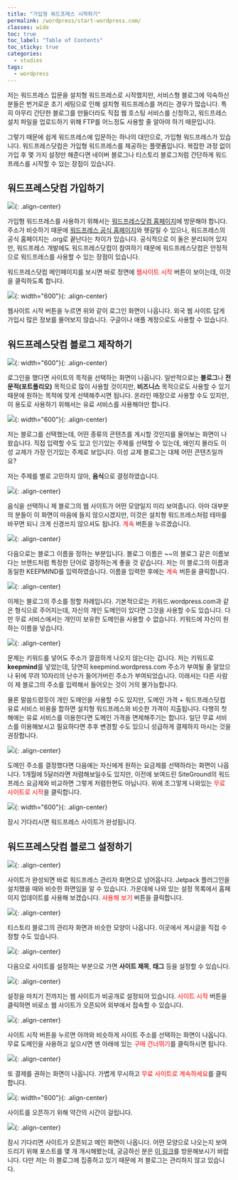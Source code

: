 ```yaml
---
title: "가입형 워드프레스 시작하기"
permalink: /wordpress/start-wordpress.com/
classes: wide
toc: true
toc_label: "Table of Contents"
toc_sticky: true
categories:
  - studies
tags:
  - wordpress
---
```


저는 워드프레스 입문을 설치형 워드프레스로 시작했지만, 서비스형 블로그에 익숙하신 분들은 번거로운 초기 세팅으로 인해 설치형 워드프레스를 꺼리는 경우가 많습니다. 특히 아무리 간단한 블로그를 만들더라도 직접 웹 호스팅 서비스를 신청하고, 워드프레스 설치 파일을 업로드하기 위해 FTP를 어느정도 사용할 줄 알아야 하기 때문입니다.

그렇기 때문에 쉽게 워드프레스에 입문하는 하나의 대안으로, 가입형 워드프레스가 있습니다. 워드프레스닷컴은 가입형 워드프레스를 제공하는 플랫폼입니다. 복잡한 과정 없이 가입 후 몇 가지 설정만 해준다면 네이버 블로그나 티스토리 블로그처럼 간단하게 워드프레스를 시작할 수 있는 장점이 있습니다.

## 워드프레스닷컴 가입하기

![](/assets/images/WP/019/01.png){: .align-center}

가입형 워드프레스를 사용하기 위해서는 [워드프레스닷컴 홈페이지](https://ko.wordpress.com/)에 방문해야 합니다. 주소가 비슷하기 때문에 [워드프레스 공식 홈페이지](https://ko.wordpress.org/)와 헷갈릴 수 있으나, 워드프레스의 공식 홈페이지는 .org로 끝난다는 차이가 있습니다. 공식적으로 이 둘은 분리되어 있지만, 워드프레스 개발에도 워드프레스닷컴이 참여하기 때문에 워드프레스닷컴은 안정적으로 워드프레스를 사용할 수 있는 장점이 있습니다.

워드프레스닷컴 메인페이지를 보시면 바로 정면에 <span style="color:red">웹사이트 시작</span> 버튼이 보이는데, 이것을 클릭하도록 합니다.

![](/assets/images/WP/019/02.png){: width="600"}{: .align-center}

웹사이트 시작 버튼을 누르면 위와 같이 로그인 화면이 나옵니다. 외국 웹 사이트 답게 가입시 많은 정보를 물어보지 않습니다. 구글이나 애플 계정으로도 사용할 수 있습니다.

## 워드프레스닷컴 블로그 제작하기

![](/assets/images/WP/019/03.png){: width="600"}{: .align-center}

로그인을 했다면 사이트의 목적을 선택하는 화면이 나옵니다. 일반적으로는 **블로그**나 **전문적(포트폴리오)** 목적으로 많이 사용할 것이지만, **비즈니스** 목적으로도 사용할 수 있기 때문에 원하는 목적에 맞게 선택해주시면 됩니다. 온라인 매장으로 사용할 수도 있지만, 이 용도로 사용하기 위해서는 유료 서비스를 사용해야만 합니다.

![](/assets/images/WP/019/04.png){: width="600"}{: .align-center}

저는 블로그를 선택했는데, 어떤 종류의 콘텐츠를 게시할 것인지를 물어보는 화면이 나왔습니다. 직접 입력할 수도 있고 인기있는 주제를 선택할 수 있는데, 왜인지 몰라도 이성 교제가 가장 인기있는 주제로 보입니다. 이성 교제 블로그는 대체 어떤 콘텐츠일까요?

저는 주제를 별로 고민하지 않아, **음식**으로 결정하였습니다.

![](/assets/images/WP/019/05.png){: .align-center}

음식을 선택하니 제 블로그의 웹 사이트가 어떤 모양일지 미리 보여줍니다. 아마 대부분의 분들이 이 화면이 마음에 들지 않으시겠지만, 이것은 설치형 워드프레스처럼 테마를 바꾸면 되니 크게 신경쓰지 않으셔도 됩니다. <span style="color:red">계속</span> 버튼을 누르겠습니다.

![](/assets/images/WP/019/06.png){: .align-center}

다음으로는 블로그 이름을 정하는 부분입니다. 블로그 이름은 ~~의 블로그 같은 이름보다는 브랜드처럼 특정한 단어로 결정하는게 좋을 것 같습니다. 저는 이 블로그의 이름과 동일한 KEEPMIND를 입력하였습니다. 이름을 입력한 후에는 <span style="color:red">계속</span> 버튼을 클릭합니다.

![](/assets/images/WP/019/07.png){: .align-center}

이제는 블로그의 주소를 정할 차례입니다. 기본적으로는 키워드.wordpress.com과 같은 형식으로 주어지는데, 자신의 개인 도메인이 있다면 그것을 사용할 수도 있습니다. 다만 무료 서비스에서는 개인이 보유한 도메인을 사용할 수 없습니다. 키워드에 자신이 원하는 이름을 넣습니다.

![](/assets/images/WP/019/08.png){: .align-center}

문제는 키워드를 넣어도 주소가 깔끔하게 나오지 않는다는 겁니다. 저는 키워드로 **keepmind**를 넣었는데, 당연히 keepmind.wordpress.com 주소가 부여될 줄 알았으나 뒤에 무려 10자리의 난수가 들어가버린 주소가 부여되었습니다. 이래서는 다른 사람이 제 블로그의 주소를 입력해서 들어오는 것이 거의 불가능합니다.

물론 말씀드렸듯이 개인 도메인을 사용할 수도 있지만, 도메인 가격 + 워드프레스닷컴 유료 서비스 비용을 합하면 설치형 워드프레스와 비슷한 가격이 지출됩니다. 다행히 첫 해에는 유료 서비스를 이용한다면 도메인 가격을 면제해주기는 합니다. 일단 무료 서비스를 이용해보시고 필요하다면 추후 변경할 수도 있으니 성급하게 결제하지 마시는 것을 권장합니다.

![](/assets/images/WP/019/09.png){: .align-center}

도메인 주소를 결정했다면 다음에는 자신에게 원하는 요금제를 선택하라는 화면이 나옵니다. 1개월에 5달러라면 저렴해보일수도 있지만, 이전에 보여드린 SiteGround의 워드프레스 요금제와 비교하면 그렇게 저렴한편도 아닙니다. 위에 조그맣게 나와있는 <span style="color:red">무료 사이트로 시작</span>을 클릭합니다.

![](/assets/images/WP/019/10.png){: width="600"}{: .align-center}

잠시 기다리시면 워드프레스 사이트가 완성됩니다.

## 워드프레스닷컴 블로그 설정하기

![](/assets/images/WP/019/11.png){: .align-center}

사이트가 완성되면 바로 워드프레스 관리자 화면으로 넘어옵니다. Jetpack 플러그인을 설치했을 때와 비슷한 화면임을 알 수 있습니다. 가운데에 나와 있는 설정 목록에서 홈페이지 업데이트를 사용해 보겠습니다. <span style="color:red">사용해 보기</span> 버튼을 클릭합니다.

![](/assets/images/WP/019/12.png){: .align-center}

티스토리 블로그의 관리자 화면과 비슷한 모양이 나옵니다. 이곳에서 게시글을 직접 수정할 수도 있습니다.

![](/assets/images/WP/019/13.png){: .align-center}

다음으로 사이트를 설정하는 부분으로 가면 **사이트 제목**, **태그** 등을 설정할 수 있습니다.

![](/assets/images/WP/019/14.png){: .align-center}

설정을 마치기 전까지는 웹 사이트가 비공개로 설정되어 있습니다. <span style="color:red">사이트 시작</span> 버튼을 클릭하면 비로소 웹 사이트가 오픈되어 외부에서 접속할 수 있습니다.

![](/assets/images/WP/019/15.png){: .align-center}

사이트 시작 버튼을 누르면 아까와 비슷하게 사이트 주소를 선택하는 화면이 나옵니다. 무료 도메인을 사용하고 싶으시면 맨 아래에 있는 <span style="color:red">구매 건너뛰기</span>를 클릭하시면 됩니다.

![](/assets/images/WP/019/16.png){: .align-center}

또 결제를 권하는 화면이 나옵니다. 가볍게 무시하고 <span style="color:red">무료 사이트로 계속하세요</span>를 클릭합니다.

![](/assets/images/WP/019/17.png){: width="600"}{: .align-center}

사이트를 오픈하기 위해 약간의 시간이 걸립니다.

![](/assets/images/WP/019/18.png){: .align-center}

잠시 기다리면 사이트가 오픈되고 메인 화면이 나옵니다. 어떤 모양으로 나오는지 보여드리기 위해 포스트를 몇 개 개시해봤는데, 궁금하신 분은 [이 링크](https://keepmind565409662.wordpress.com/)를 방문해보시기 바랍니다. 다만 저는 이 블로그에 집중하고 있기 때문에 저 블로그는 관리하지 않고 있습니다.